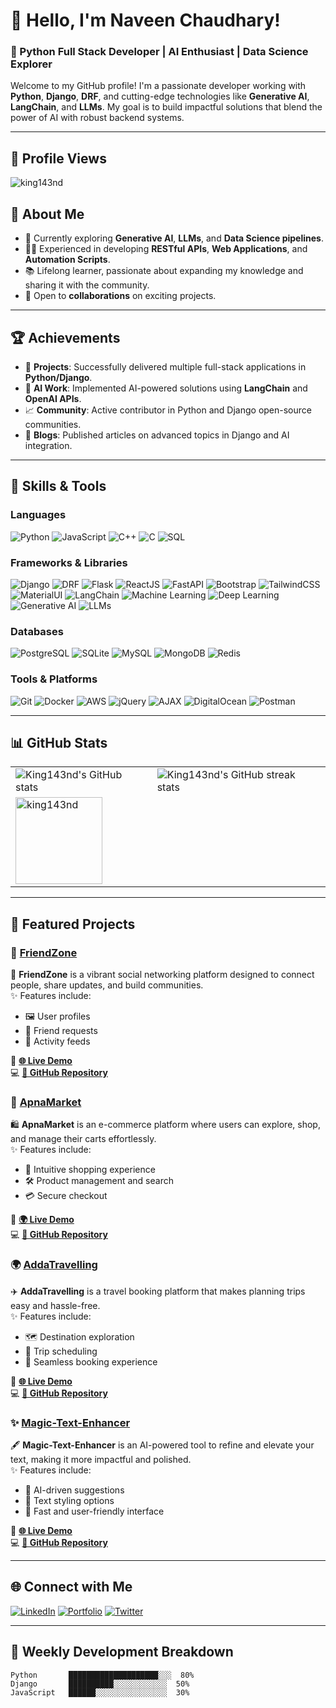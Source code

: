 # 👋 Hello, I'm Naveen Chaudhary!

### 🌟 Python Full Stack Developer | AI Enthusiast | Data Science Explorer

Welcome to my GitHub profile! I'm a passionate developer working with **Python**, **Django**, **DRF**, and cutting-edge technologies like **Generative AI**, **LangChain**, and **LLMs**. My goal is to build impactful solutions that blend the power of AI with robust backend systems.

---


## 👀 **Profile Views**
<p align="left"> <img src="https://profile-counter.glitch.me/king143nd/count.svg" alt="king143nd" /> </p>

## 🚀 **About Me**
- 🌱 Currently exploring **Generative AI**, **LLMs**, and **Data Science pipelines**.
- 👨‍💻 Experienced in developing **RESTful APIs**, **Web Applications**, and **Automation Scripts**.
- 📚 Lifelong learner, passionate about expanding my knowledge and sharing it with the community.
- 💼 Open to **collaborations** on exciting projects.

---

## 🏆 **Achievements**
- 🎯 **Projects**: Successfully delivered multiple full-stack applications in **Python/Django**.
- 🏅 **AI Work**: Implemented AI-powered solutions using **LangChain** and **OpenAI APIs**.
- 📈 **Community**: Active contributor in Python and Django open-source communities.
- 📝 **Blogs**: Published articles on advanced topics in Django and AI integration.

---

## 🔧 **Skills & Tools**
### Languages  
![Python](https://img.shields.io/badge/Python-3776AB?style=for-the-badge&logo=python&logoColor=white)  ![JavaScript](https://img.shields.io/badge/JavaScript-F7DF1E?style=for-the-badge&logo=javascript&logoColor=black)  ![C++](https://img.shields.io/badge/C++-00599C?style=for-the-badge&logo=cplusplus&logoColor=white)  ![C](https://img.shields.io/badge/C-A8B9CC?style=for-the-badge&logo=c&logoColor=black)  ![SQL](https://img.shields.io/badge/SQL-003B57?style=for-the-badge&logo=sqlite&logoColor=white)

### Frameworks & Libraries  
![Django](https://img.shields.io/badge/Django-092E20?style=for-the-badge&logo=django&logoColor=white)  ![DRF](https://img.shields.io/badge/DRF-red?style=for-the-badge&logo=django&logoColor=white)  ![Flask](https://img.shields.io/badge/Flask-000000?style=for-the-badge&logo=flask&logoColor=white)  ![ReactJS](https://img.shields.io/badge/React-61DAFB?style=for-the-badge&logo=react&logoColor=black)  ![FastAPI](https://img.shields.io/badge/FastAPI-009688?style=for-the-badge&logo=fastapi&logoColor=white)  ![Bootstrap](https://img.shields.io/badge/Bootstrap-563D7C?style=for-the-badge&logo=bootstrap&logoColor=white)  ![TailwindCSS](https://img.shields.io/badge/TailwindCSS-38B2AC?style=for-the-badge&logo=tailwind-css&logoColor=white)  ![MaterialUI](https://img.shields.io/badge/MaterialUI-007FFF?style=for-the-badge&logo=mui&logoColor=white)  ![LangChain](https://img.shields.io/badge/LangChain-blue?style=for-the-badge&logo=python&logoColor=white)  ![Machine Learning](https://img.shields.io/badge/ML-FF6F00?style=for-the-badge&logo=python&logoColor=white)  ![Deep Learning](https://img.shields.io/badge/DL-003399?style=for-the-badge&logo=python&logoColor=white)  ![Generative AI](https://img.shields.io/badge/GenAI-22C55E?style=for-the-badge&logo=openai&logoColor=white)  ![LLMs](https://img.shields.io/badge/LLMs-0052CC?style=for-the-badge&logo=python&logoColor=white)  

### Databases  
![PostgreSQL](https://img.shields.io/badge/PostgreSQL-336791?style=for-the-badge&logo=postgresql&logoColor=white)  ![SQLite](https://img.shields.io/badge/SQLite-07405E?style=for-the-badge&logo=sqlite&logoColor=white)  ![MySQL](https://img.shields.io/badge/MySQL-4479A1?style=for-the-badge&logo=mysql&logoColor=white)  ![MongoDB](https://img.shields.io/badge/MongoDB-47A248?style=for-the-badge&logo=mongodb&logoColor=white)  ![Redis](https://img.shields.io/badge/Redis-DC382D?style=for-the-badge&logo=redis&logoColor=white)  

### Tools & Platforms  
![Git](https://img.shields.io/badge/Git-F05032?style=for-the-badge&logo=git&logoColor=white)  ![Docker](https://img.shields.io/badge/Docker-2496ED?style=for-the-badge&logo=docker&logoColor=white)  ![AWS](https://img.shields.io/badge/AWS-232F3E?style=for-the-badge&logo=amazon-aws&logoColor=white)  ![jQuery](https://img.shields.io/badge/jQuery-0769AD?style=for-the-badge&logo=jquery&logoColor=white)  ![AJAX](https://img.shields.io/badge/AJAX-FF7800?style=for-the-badge&logo=javascript&logoColor=white)  ![DigitalOcean](https://img.shields.io/badge/Digital_Ocean-0080FF?style=for-the-badge&logo=DigitalOcean&logoColor=white)  ![Postman](https://img.shields.io/badge/Postman-FF6C37?style=for-the-badge&logo=Postman&logoColor=white)

---

## 📊 **GitHub Stats**

<table>
<tr>
<td>
<img src="https://github-readme-stats.vercel.app/api?username=king143nd&show_icons=true&theme=radical" alt="King143nd's GitHub stats" />
</td>
<td>
<img src="https://github-readme-streak-stats.herokuapp.com/?user=king143nd&theme=radical" alt="King143nd's GitHub streak stats" />
</td>
</tr>
 <td>
<img align="center" src="https://github-readme-stats.vercel.app/api/top-langs/?username=king143nd&layout=compact&border_radius=0&theme=dark" alt="king143nd" height="139" />
</td>
</tr>
</table>

---

## 🌟 **Featured Projects**
### 📱 [**FriendZone**](https://king143nd.pythonanywhere.com/)  
👥 **FriendZone** is a vibrant social networking platform designed to connect people, share updates, and build communities.  
✨ Features include:  
- 🖼️ User profiles  
- 🤝 Friend requests  
- 📰 Activity feeds  

🔗 **[🌐 Live Demo](https://king143nd.pythonanywhere.com/)**  
💻 **[📂 GitHub Repository](https://github.com/KING143ND/FriendZone)**   

 ### 🛒 [**ApnaMarket**](https://apnamarket143.vercel.app/)  
🛍️ **ApnaMarket** is an e-commerce platform where users can explore, shop, and manage their carts effortlessly.  
✨ Features include:  
- 🛒 Intuitive shopping experience  
- 🛠️ Product management and search  
- 💳 Secure checkout  

🔗 **[🌍 Live Demo](https://apnamarket143.vercel.app/)**  
💻 **[📂 GitHub Repository](https://github.com/KING143ND/ApnaMarket.git)**  

### 🌍 [**AddaTravelling**](https://adda-travelling.vercel.app/)  
✈️ **AddaTravelling** is a travel booking platform that makes planning trips easy and hassle-free.  
✨ Features include:  
- 🗺️ Destination exploration  
- 📅 Trip scheduling  
- 🛒 Seamless booking experience  

🔗 **[🌐 Live Demo](https://adda-travelling.vercel.app/)**  
💻 **[📂 GitHub Repository](https://github.com/KING143ND/AddaTravelling.git)**  

### ✨ [**Magic-Text-Enhancer**](https://magic-text-enhancer.vercel.app/)  
🖋️ **Magic-Text-Enhancer** is an AI-powered tool to refine and elevate your text, making it more impactful and polished.  
✨ Features include:  
- 🧠 AI-driven suggestions  
- 🎨 Text styling options  
- 🚀 Fast and user-friendly interface  

🔗 **[🌐 Live Demo](https://magic-text-enhancer.vercel.app/)**  
💻 **[📂 GitHub Repository](https://github.com/KING143ND/Magic-Text-Enhancer.git)**  

---

## 🌐 **Connect with Me**
[![LinkedIn](https://img.shields.io/badge/LinkedIn-0077B5?style=for-the-badge&logo=linkedin&logoColor=white)](https://linkedin.com/in/naveen-chaudhary-30410a227)
[![Portfolio](https://img.shields.io/badge/Portfolio-000000?style=for-the-badge&logo=github&logoColor=white)](https://github.com/KING143ND)
[![Twitter](https://img.shields.io/badge/Twitter-1DA1F2?style=for-the-badge&logo=twitter&logoColor=white)](https://twitter.com/kingndnaveen)

---

## 📅 **Weekly Development Breakdown**
```text
Python       ████████████████████░░░  80%
Django       ██████████░░░░░░░░░░░░  50%
JavaScript   ██████░░░░░░░░░░░░░░░░  30%
